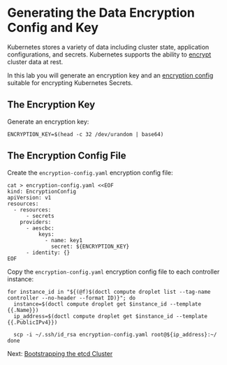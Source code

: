 # Generating the Data Encryption Config and Key

Kubernetes stores a variety of data including cluster state, application configurations, and secrets. Kubernetes supports the ability to [encrypt](https://kubernetes.io/docs/tasks/administer-cluster/encrypt-data) cluster data at rest.

In this lab you will generate an encryption key and an [encryption config](https://kubernetes.io/docs/tasks/administer-cluster/encrypt-data/#understanding-the-encryption-at-rest-configuration) suitable for encrypting Kubernetes Secrets.

## The Encryption Key

Generate an encryption key:

```
ENCRYPTION_KEY=$(head -c 32 /dev/urandom | base64)
```

## The Encryption Config File

Create the `encryption-config.yaml` encryption config file:

```
cat > encryption-config.yaml <<EOF
kind: EncryptionConfig
apiVersion: v1
resources:
  - resources:
      - secrets
    providers:
      - aescbc:
          keys:
            - name: key1
              secret: ${ENCRYPTION_KEY}
      - identity: {}
EOF
```

Copy the `encryption-config.yaml` encryption config file to each controller instance:

```
for instance_id in "${(@f)$(doctl compute droplet list --tag-name controller --no-header --format ID)}"; do
  instance=$(doctl compute droplet get $instance_id --template {{.Name}})
  ip_address=$(doctl compute droplet get $instance_id --template {{.PublicIPv4}})

  scp -i ~/.ssh/id_rsa encryption-config.yaml root@${ip_address}:~/
done
```

Next: [Bootstrapping the etcd Cluster](07-bootstrapping-etcd.md)
